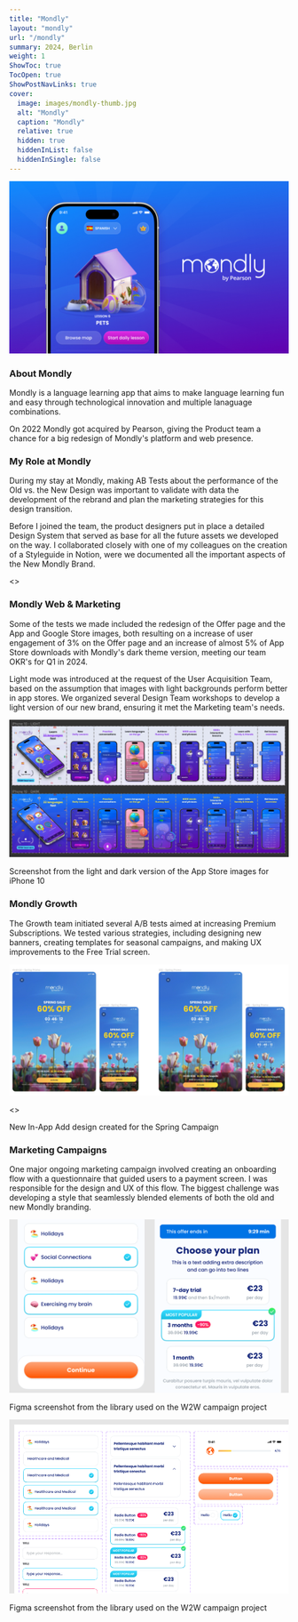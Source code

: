 ```yaml
---
title: "Mondly"
layout: "mondly"
url: "/mondly"
summary: 2024, Berlin
weight: 1
ShowToc: true
TocOpen: true
ShowPostNavLinks: true
cover:
  image: images/mondly-thumb.jpg
  alt: "Mondly"
  caption: "Mondly"
  relative: true
  hidden: true
  hiddenInList: false
  hiddenInSingle: false
---
```


![Mondly](images/mondly-thumb.jpg)

### About Mondly

Mondly is a language learning app that aims to make language learning fun and easy through technological innovation and multiple lanaguage combinations.

On 2022 Mondly got acquired by Pearson, giving the Product team a chance for a big redesign of Mondly's platform and web presence.

### My Role at Mondly

During my stay at Mondly, making AB Tests about the performance of the Old vs. the New Design was important to validate with data the development of the rebrand and plan the marketing strategies for this design transition.

Before I joined the team, the product designers put in place a detailed Design System that served as base for all the future assets we developed on the way. I collaborated closely with one of my colleagues on the creation of a Styleguide in Notion, were we documented all the important aspects of the New Mondly Brand.

<<STYLEGDUIDE FIGMA SCREENSHOT>>

### Mondly Web & Marketing

Some of the tests we made included the redesign of the Offer page and the App and Google Store images, both resulting on a increase of user engagement of 3% on the Offer page and an increase of almost 5% of App Store downloads with Mondly's dark theme version, meeting our team OKR's for Q1 in 2024.

<div class="box-notes orange">
  Light mode was introduced at the request of the User Acquisition Team, based on the assumption that images with light backgrounds perform better in app stores. We organized several Design Team workshops to develop a light version of our new brand, ensuring it met the Marketing team's needs.
</div>

![App Store Images](images/app-store-images.jpg)

<p class="photo-footnote"> Screenshot from the light and dark version of the App Store images for iPhone 10</p>

### Mondly Growth

The Growth team initiated several A/B tests aimed at increasing Premium Subscriptions. We tested various strategies, including designing new banners, creating templates for seasonal campaigns, and making UX improvements to the Free Trial screen.

![Seasonal Promos](images/seasonal-promos.jpg)

<<PREMIUM SCREEN TEST FIGMA SCREENSHOT>>

<p class="photo-footnote">New In-App Add design created for the Spring Campaign</p>

### Marketing Campaigns

One major ongoing marketing campaign involved creating an onboarding flow with a questionnaire that guided users to a payment screen. I was responsible for the design and UX of this flow. The biggest challenge was developing a style that seamlessly blended elements of both the old and new Mondly branding.

![W2W Screens](images/w2w-screens.png)

<p class="photo-footnote">Figma screenshot from the library used on the W2W campaign project</p>

![W2W Components](images/w2w-components.png)

<p class="photo-footnote">Figma screenshot from the library used on the W2W campaign project</p>
